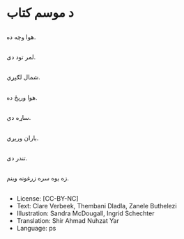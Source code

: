 # د موسم کتاب

##
هوا وچه ده.

##
لمر تود دی.

##
شمال لګېږي.

##
هوا ورېځ ده.

##
ساړه دي.

##
باران ورېږي.

##
تندر دی.

##
زه یوه سره زرغونه وینم.

##
* License: [CC-BY-NC]
* Text: Clare Verbeek, Thembani Dladla, Zanele Buthelezi
* Illustration: Sandra McDougall, Ingrid Schechter
* Translation: Shir Ahmad Nuhzat Yar
* Language: ps
